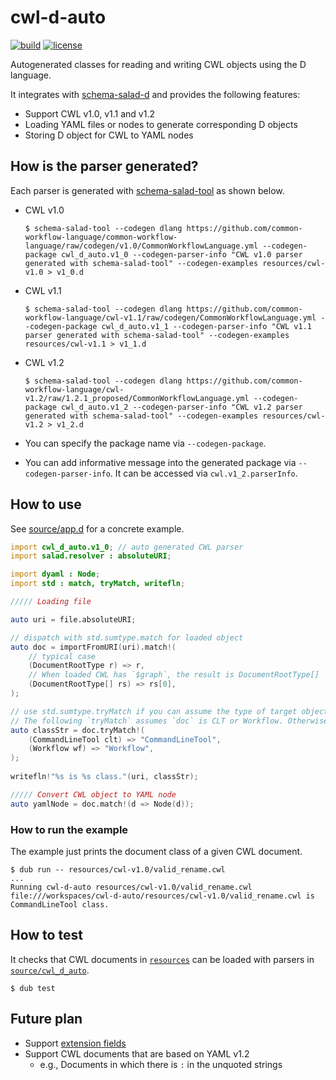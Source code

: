 # cwl-d-auto

[![build](https://github.com/common-workflow-lab/cwl-d-auto/actions/workflows/ci.yml/badge.svg?branch=main)](https://github.com/common-workflow-lab/cwl-d-auto/actions/workflows/ci.yml) [![license](https://badgen.net/github/license/common-workflow-lab/cwl-d-auto)](https://github.com/common-workflow-lab/cwl-d-auto/blob/main/LICENSE)

Autogenerated classes for reading and writing CWL objects using the D language.

It integrates with [schema-salad-d](https://github.com/tom-tan/schema-salad-d) and provides the following features:

- Support CWL v1.0, v1.1 and v1.2
- Loading YAML files or nodes to generate corresponding D objects
- Storing D object for CWL to YAML nodes

## How is the parser generated?
Each parser is generated with [schema-salad-tool](https://github.com/common-workflow-language/schema_salad) as shown below.

- CWL v1.0
  ```console
  $ schema-salad-tool --codegen dlang https://github.com/common-workflow-language/common-workflow-language/raw/codegen/v1.0/CommonWorkflowLanguage.yml --codegen-package cwl_d_auto.v1_0 --codegen-parser-info "CWL v1.0 parser generated with schema-salad-tool" --codegen-examples resources/cwl-v1.0 > v1_0.d
  ```

- CWL v1.1
  ```console
  $ schema-salad-tool --codegen dlang https://github.com/common-workflow-language/cwl-v1.1/raw/codegen/CommonWorkflowLanguage.yml --codegen-package cwl_d_auto.v1_1 --codegen-parser-info "CWL v1.1 parser generated with schema-salad-tool" --codegen-examples resources/cwl-v1.1 > v1_1.d
  ```

- CWL v1.2
  ```console
  $ schema-salad-tool --codegen dlang https://github.com/common-workflow-language/cwl-v1.2/raw/1.2.1_proposed/CommonWorkflowLanguage.yml --codegen-package cwl_d_auto.v1_2 --codegen-parser-info "CWL v1.2 parser generated with schema-salad-tool" --codegen-examples resources/cwl-v1.2 > v1_2.d
  ```

- You can specify the package name via `--codegen-package`.
- You can add informative message into the generated package via `--codegen-parser-info`. It can be accessed via `cwl.v1_2.parserInfo`.

## How to use

See [source/app.d](source/app.d) for a concrete example.

```d
import cwl_d_auto.v1_0; // auto generated CWL parser
import salad.resolver : absoluteURI;

import dyaml : Node;
import std : match, tryMatch, writefln;

///// Loading file

auto uri = file.absoluteURI;

// dispatch with std.sumtype.match for loaded object
auto doc = importFromURI(uri).match!(
	// typical case
	(DocumentRootType r) => r,
	// When loaded CWL has `$graph`, the result is DocumentRootType[]
	(DocumentRootType[] rs) => rs[0],
);

// use std.sumtype.tryMatch if you can assume the type of target object 
// The following `tryMatch` assumes `doc` is CLT or Workflow. Otherwise it throws an exception
auto classStr = doc.tryMatch!(
	(CommandLineTool clt) => "CommandLineTool",
	(Workflow wf) => "Workflow",
);
		
writefln!"%s is %s class."(uri, classStr);

///// Convert CWL object to YAML node
auto yamlNode = doc.match!(d => Node(d));
```

### How to run the example
The example just prints the document class of a given CWL document.

```console
$ dub run -- resources/cwl-v1.0/valid_rename.cwl
...
Running cwl-d-auto resources/cwl-v1.0/valid_rename.cwl
file:///workspaces/cwl-d-auto/resources/cwl-v1.0/valid_rename.cwl is CommandLineTool class.
```

## How to test
It checks that CWL documents in [`resources`](resources) can be loaded with parsers in [`source/cwl_d_auto`](source/cwl_d_auto).
```console
$ dub test
```

## Future plan
- Support [extension fields](https://www.commonwl.org/v1.2/CommandLineTool.html#Extensions_and_metadata)
- Support CWL documents that are based on YAML v1.2
  - e.g., Documents in which there is `:` in the unquoted strings
